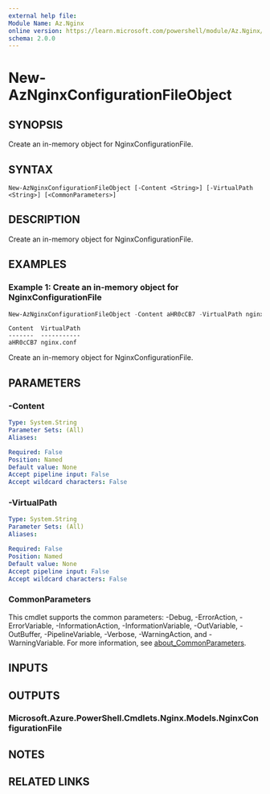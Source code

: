```yaml
---
external help file:
Module Name: Az.Nginx
online version: https://learn.microsoft.com/powershell/module/Az.Nginx/new-aznginxconfigurationfileobject
schema: 2.0.0
---
```


# New-AzNginxConfigurationFileObject

## SYNOPSIS
Create an in-memory object for NginxConfigurationFile.

## SYNTAX

```
New-AzNginxConfigurationFileObject [-Content <String>] [-VirtualPath <String>] [<CommonParameters>]
```

## DESCRIPTION
Create an in-memory object for NginxConfigurationFile.

## EXAMPLES

### Example 1: Create an in-memory object for NginxConfigurationFile
```powershell
New-AzNginxConfigurationFileObject -Content aHR0cCB7 -VirtualPath nginx.conf
```

```output
Content  VirtualPath
-------  -----------
aHR0cCB7 nginx.conf
```

Create an in-memory object for NginxConfigurationFile.

## PARAMETERS

### -Content


```yaml
Type: System.String
Parameter Sets: (All)
Aliases:

Required: False
Position: Named
Default value: None
Accept pipeline input: False
Accept wildcard characters: False
```

### -VirtualPath


```yaml
Type: System.String
Parameter Sets: (All)
Aliases:

Required: False
Position: Named
Default value: None
Accept pipeline input: False
Accept wildcard characters: False
```

### CommonParameters
This cmdlet supports the common parameters: -Debug, -ErrorAction, -ErrorVariable, -InformationAction, -InformationVariable, -OutVariable, -OutBuffer, -PipelineVariable, -Verbose, -WarningAction, and -WarningVariable. For more information, see [about_CommonParameters](http://go.microsoft.com/fwlink/?LinkID=113216).

## INPUTS

## OUTPUTS

### Microsoft.Azure.PowerShell.Cmdlets.Nginx.Models.NginxConfigurationFile

## NOTES

## RELATED LINKS

